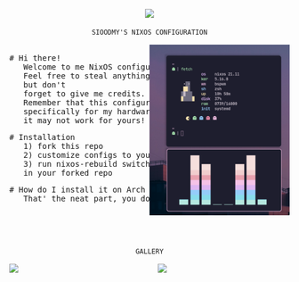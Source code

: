 

<p align="center">
  <img src="https://camo.githubusercontent.com/8c73ac68e6db84a5c58eef328946ba571a92829b3baaa155b7ca5b3521388cc9/68747470733a2f2f692e696d6775722e636f6d2f367146436c41312e706e67" width="200px" /> <br>
  
</p>

<div align="center">

```ocaml
SIOODMY'S NIXOS CONFIGURATION
```
</div>


<a href="#octocat--hi-there-thanks-for-dropping-by">
  <img alt="" align="right" width="50%" src="assets/fetch.png"/>
</a>

<pre>

# Hi there!
   Welcome to me NixOS configuration. 
   Feel free to steal anything from here 
   but don't
   forget to give me credits.
   Remember that this configuration is made
   specifically for my hardware and
   it may not work for yours!
</pre>
<pre>
# Installation
   1) fork this repo
   2) customize configs to your likings
   3) run nixos-rebuild switch --flake .# 
   in your forked repo
</pre>
<pre>
# How do I install it on Arch Loonix?
   That' the neat part, you don't!
   
   
   
   
</pre>

<div align="center">

```ocaml
GALLERY
```
</div>

<img src="assets/bar.gif" width="47%" align="right" />
<img src="assets/ss.gif" width="47%" />

  
